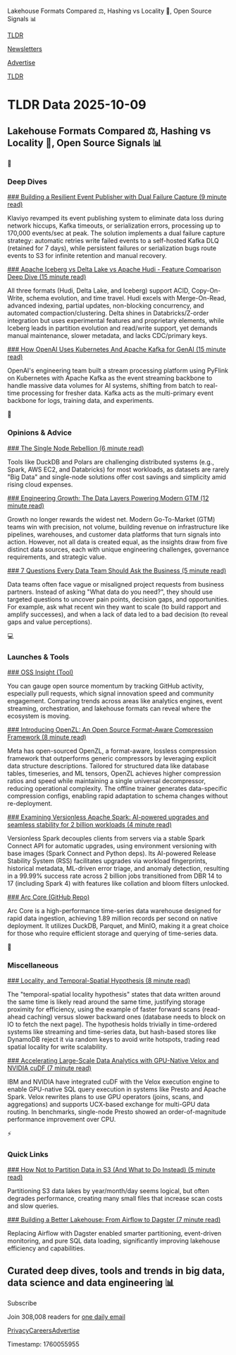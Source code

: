 Lakehouse Formats Compared ⚖️, Hashing vs Locality 🔀, Open Source Signals 📊 

[TLDR](/)

[Newsletters](/newsletters)

[Advertise](https://advertise.tldr.tech/)

[TLDR](/)

# TLDR Data 2025-10-09

## Lakehouse Formats Compared ⚖️, Hashing vs Locality 🔀, Open Source Signals 📊

📱

### Deep Dives

[### Building a Resilient Event Publisher with Dual Failure Capture (9 minute read)](https://klaviyo.tech/building-a-resilient-event-publisher-with-dual-failure-capture-518749cb5600?utm_source=tldrdata)

Klaviyo revamped its event publishing system to eliminate data loss during network hiccups, Kafka timeouts, or serialization errors, processing up to 170,000 events/sec at peak. The solution implements a dual failure capture strategy: automatic retries write failed events to a self-hosted Kafka DLQ (retained for 7 days), while persistent failures or serialization bugs route events to S3 for infinite retention and manual recovery.

[### Apache Iceberg vs Delta Lake vs Apache Hudi - Feature Comparison Deep Dive (15 minute read)](https://www.onehouse.ai/blog/apache-hudi-vs-delta-lake-vs-apache-iceberg-lakehouse-feature-comparison?utm_source=tldrdata)

All three formats (Hudi, Delta Lake, and Iceberg) support ACID, Copy-On-Write, schema evolution, and time travel. Hudi excels with Merge-On-Read, advanced indexing, partial updates, non-blocking concurrency, and automated compaction/clustering. Delta shines in Databricks/Z-order integration but uses experimental features and proprietary elements, while Iceberg leads in partition evolution and read/write support, yet demands manual maintenance, slower metadata, and lacks CDC/primary keys.

[### How OpenAI Uses Kubernetes And Apache Kafka for GenAI (15 minute read)](https://blog.bytebytego.com/p/how-openai-uses-kubernetes-and-apache?utm_source=tldrdata)

OpenAI's engineering team built a stream processing platform using PyFlink on Kubernetes with Apache Kafka as the event streaming backbone to handle massive data volumes for AI systems, shifting from batch to real-time processing for fresher data. Kafka acts as the multi-primary event backbone for logs, training data, and experiments.

🚀

### Opinions & Advice

[### The Single Node Rebellion (6 minute read)](https://dataengineeringcentral.substack.com/p/the-single-node-rebellion?utm_source=tldrdata)

Tools like DuckDB and Polars are challenging distributed systems (e.g., Spark, AWS EC2, and Databricks) for most workloads, as datasets are rarely "Big Data" and single-node solutions offer cost savings and simplicity amid rising cloud expenses.

[### Engineering Growth: The Data Layers Powering Modern GTM (12 minute read)](https://www.dataengineeringweekly.com/p/engineering-growth-the-data-layers?utm_source=tldrdata)

Growth no longer rewards the widest net. Modern Go-To-Market (GTM) teams win with precision, not volume, building revenue on infrastructure like pipelines, warehouses, and customer data platforms that turn signals into action. However, not all data is created equal, as the insights draw from five distinct data sources, each with unique engineering challenges, governance requirements, and strategic value.

[### 7 Questions Every Data Team Should Ask the Business (5 minute read)](https://seattledataguy.substack.com/p/7-questions-every-data-team-should?utm_source=tldrdata)

Data teams often face vague or misaligned project requests from business partners. Instead of asking "What data do you need?", they should use targeted questions to uncover pain points, decision gaps, and opportunities. For example, ask what recent win they want to scale (to build rapport and amplify successes), and when a lack of data led to a bad decision (to reveal gaps and value perceptions).

💻

### Launches & Tools

[### OSS Insight (Tool)](https://ossinsight.io/?utm_source=tldrdata)

You can gauge open source momentum by tracking GitHub activity, especially pull requests, which signal innovation speed and community engagement. Comparing trends across areas like analytics engines, event streaming, orchestration, and lakehouse formats can reveal where the ecosystem is moving.

[### Introducing OpenZL: An Open Source Format-Aware Compression Framework (8 minute read)](https://engineering.fb.com/2025/10/06/developer-tools/openzl-open-source-format-aware-compression-framework/?utm_source=tldrdata)

Meta has open-sourced OpenZL, a format-aware, lossless compression framework that outperforms generic compressors by leveraging explicit data structure descriptions. Tailored for structured data like database tables, timeseries, and ML tensors, OpenZL achieves higher compression ratios and speed while maintaining a single universal decompressor, reducing operational complexity. The offline trainer generates data-specific compression configs, enabling rapid adaptation to schema changes without re-deployment.

[### Examining Versionless Apache Spark: AI-powered upgrades and seamless stability for 2 billion workloads (4 minute read)](https://www.databricks.com/blog/examining-versionless-apache-sparktm-ai-powered-upgrades-and-seamless-stability-2-billion?utm_source=tldrdata)

Versionless Spark decouples clients from servers via a stable Spark Connect API for automatic upgrades, using environment versioning with base images (Spark Connect and Python deps). Its AI-powered Release Stability System (RSS) facilitates upgrades via workload fingerprints, historical metadata, ML-driven error triage, and anomaly detection, resulting in a 99.99% success rate across 2 billion jobs transitioned from DBR 14 to 17 (including Spark 4) with features like collation and bloom filters unlocked.

[### Arc Core (GitHub Repo)](https://github.com/Basekick-Labs/arc?utm_source=tldrdata)

Arc Core is a high-performance time-series data warehouse designed for rapid data ingestion, achieving 1.89 million records per second on native deployment. It utilizes DuckDB, Parquet, and MinIO, making it a great choice for those who require efficient storage and querying of time-series data.

🎁

### Miscellaneous

[### Locality, and Temporal-Spatial Hypothesis (8 minute read)](https://brooker.co.za/blog/2025/10/05/locality.html?utm_source=tldrdata)

The "temporal-spatial locality hypothesis" states that data written around the same time is likely read around the same time, justifying storage proximity for efficiency, using the example of faster forward scans (read-ahead caching) versus slower backward ones (database needs to block on IO to fetch the next page). The hypothesis holds trivially in time-ordered systems like streaming and time-series data, but hash-based stores like DynamoDB reject it via random keys to avoid write hotspots, trading read spatial locality for write scalability.

[### Accelerating Large-Scale Data Analytics with GPU-Native Velox and NVIDIA cuDF (7 minute read)](https://developer.nvidia.com/blog/accelerating-large-scale-data-analytics-with-gpu-native-velox-and-nvidia-cudf/?utm_source=tldrdata)

IBM and NVIDIA have integrated cuDF with the Velox execution engine to enable GPU-native SQL query execution in systems like Presto and Apache Spark. Velox rewrites plans to use GPU operators (joins, scans, and aggregations) and supports UCX-based exchange for multi-GPU data routing. In benchmarks, single-node Presto showed an order-of-magnitude performance improvement over CPU.

⚡️

### Quick Links

[### How Not to Partition Data in S3 (And What to Do Instead) (5 minute read)](https://luminousmen.com/post/how-not-to-partition-data-in-s3-and-what-to-do-instead/?utm_source=tldrdata)

Partitioning S3 data lakes by year/month/day seems logical, but often degrades performance, creating many small files that increase scan costs and slow queries.

[### Building a Better Lakehouse: From Airflow to Dagster (7 minute read)](https://dagster.io/blog/building-a-better-lakehouse-from-airflow-to-dagster?utm_source=tldrdata)

Replacing Airflow with Dagster enabled smarter partitioning, event-driven monitoring, and pure SQL data loading, significantly improving lakehouse efficiency and capabilities.

## Curated deep dives, tools and trends in big data, data science and data engineering 📊

Subscribe

Join 308,008 readers for [one daily email](/api/latest/data)

[Privacy](/privacy)[Careers](https://jobs.ashbyhq.com/tldr.tech)[Advertise](/data/advertise)

Timestamp: 1760055955